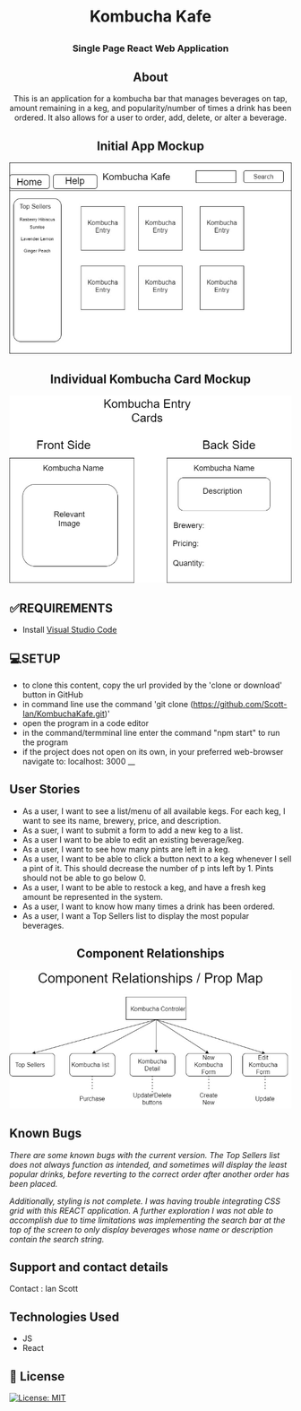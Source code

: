 # <h1 align = "center"> Kombucha Kafe

## <h3 align = "center"> Single Page React Web Application

## <h2 align = "center"> About

<p align = "center"> This is an application for a kombucha bar that manages beverages on tap, amount remaining in a keg, and popularity/number of times a drink has been ordered. It also allows for a user to order, add, delete, or alter a beverage.

## <h2 align = "center"> Initial App Mockup
![image](./ReadmeImages/KombuchaKafeMockup.jpg)

## <h2 align = "center"> Individual Kombucha Card Mockup
![image](./ReadmeImages/KombuchaCardMockup.jpg)

## **✅REQUIREMENTS**
* Install [Visual Studio Code](https://code.visualstudio.com/)

## **💻SETUP**
* to clone this content, copy the url provided by the 'clone or download' button in GitHub
* in command line use the command 'git clone (https://github.com/Scott-Ian/KombuchaKafe.git)'
* open the program in a code editor
* in the command/termminal line enter the command "npm start" to run the program
* if the project does not open on its own, in your preferred web-browser navigate to: localhost: 3000
__

## User Stories

* As a user, I want to see a list/menu of all available kegs. For each keg, I want to see its name, brewery, price, and description.
* As a suer, I want to submit a form to add a new keg to a list.
* As a user I want to be able to edit an existing beverage/keg.
* As a user, I want to see how many pints are left in a keg.
* As a user, I want to be able to click a button next to a keg whenever I sell a pint of it. This should decrease the number of p ints left by 1. Pints should not be able to go below 0.
* As a user, I want to be able to restock a keg, and have a fresh keg amount be represented in the system.
* As a user, I want to know how many times a drink has been ordered.
* As a user, I want a Top Sellers list to display the most popular beverages.

## <h2 align = "center"> Component Relationships
![image](./ReadmeImages/ComponentRelationshipsPropMap.jpg)


## Known Bugs

_There are some known bugs with the current version. The Top Sellers list does not always function as intended, and sometimes will display the least popular drinks, before reverting to the correct order after another order has been placed._ 

_Additionally, styling is not complete. I was having trouble integrating CSS grid with this REACT application. A further exploration I was not able to accomplish due to time limitations was implementing the search bar at the top of the screen to only display beverages whose name or description contain the search string._

## Support and contact details

Contact : Ian Scott

## Technologies Used

* JS
* React


## **📘 License**
[![License: MIT](https://img.shields.io/badge/License-MIT-yellow.svg)](https://opensource.org/licenses/MIT)